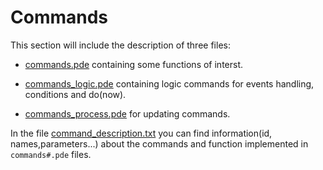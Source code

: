 # Commands


This section will include the description of three files:

- [commands.pde](https://github.com/BeaglePilot/ardupilot/blob/master/APMrover2/commands.pde) containing some functions of interst.


- [commands_logic.pde](https://github.com/BeaglePilot/ardupilot/blob/master/APMrover2/commands_logic.pde) containing logic commands for events handling, conditions and do(now).


- [commands_process.pde](https://github.com/BeaglePilot/ardupilot/blob/master/APMrover2/commands_process.pde) for updating commands.

In the file [command_description.txt](thttps://github.com/BeaglePilot/ardupilot/blob/master/APMrover2/command_description.txt) you can find information(id, names,parameters...) about the commands and function implemented in `commands#.pde` files.
